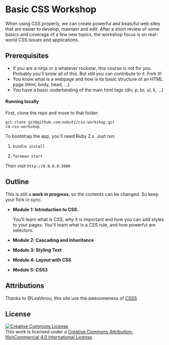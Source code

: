# Basic CSS Workshop

When using CSS properly, we can create powerful and beatuful web sites that are easier to develop, maintain and edit. After a short review of some basics and coverage of a few new topics, the workshop focus is on real-world CSS issues and applications. 

## Prerequisites

- If you are a ninja or a whatever rockstar, this course is not for you. Probably you'll know all of this. But still you can contribute to it. Fork it!
- You know what is a webpage and how is its basic structure of an HTML page (html, body, head, ...)
- You have a basic undertanding of the main html tags (div, p, br, ul, li, ...)

#### Running locally

First, clone the repo and move to that folder:

```
git clone git@github.com:nobuti/css-workshop.git
cd css-workshop
```

To bootstrap the app, you'll need Ruby 2.x. Just run:

1. `bundle install`

2. `foreman start`

Then visit `http://0.0.0.0:5000`

## Outline

This is still a **work in progress**, so the contents can be changed. So keep your fork in sync.

- **Module 1: Introduction to CSS.**

  You'll learn what is CSS, why it is important and how you can add styles to your pages. You'll learn what is a CSS rule, and how powerful are selectors.

- **Module 2: Cascading and Inheritance**
- **Module 3: Styling Text**
- **Module 4: Layout with CSS**
- **Module 5: CSS3**

## Attributions

Thanks to @LeaVerou, this site use the awesomeness of [CSSS](https://github.com/LeaVerou/csss)

## License

<a rel="license" href="http://creativecommons.org/licenses/by-nc/4.0/"><img alt="Creative Commons License" style="border-width:0" src="http://i.creativecommons.org/l/by-nc/4.0/88x31.png" /></a><br />This work is licensed under a <a rel="license" href="http://creativecommons.org/licenses/by-nc/4.0/">Creative Commons Attribution-NonCommercial 4.0 International License</a>.